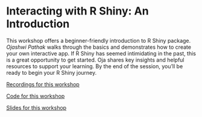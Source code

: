 # Interacting with R Shiny: An Introduction

This workshop offers a beginner-friendly introduction to R Shiny package. *Ojashwi Pathak* walks through the basics and demonstrates how to create your own interactive app. If R Shiny has seemed intimidating in the past, this is a great opportunity to get started. Oja shares key insights and helpful resources to support your learning. By the end of the session, you’ll be ready to begin your R Shiny journey.

[Recordings for this workshop](https://umd.box.com/s/byj3o9n10kmowb77v66cc5007gl6r38h)

[Code for this workshop](https://umd.box.com/s/ua78n0mws0em9ybi08hy86qh53atnoaj)

[Slides for this workshop](https://umd.box.com/s/mp8m2aa8dvbh2t82styv4sh10h6xu9or)
